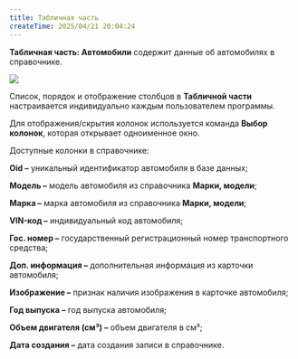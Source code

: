 ```yaml
---
title: Табличная часть
createTime: 2025/04/21 20:04:24
---
```

**Табличная часть: Автомобили** содержит данные об автомобилях в справочнике.

![](Aspose.Words.83ab1c44-6b28-430a-a5f2-4d9e6ba1abd4.198.png)

Список, порядок и отображение столбцов в **Табличной части** настраивается индивидуально каждым пользователем программы.

Для отображения/скрытия колонок используется команда **Выбор колонок**, которая открывает одноименное окно.

Доступные колонки в справочнике:

**Oid –** уникальный идентификатор автомобиля в базе данных;

**Модель –** модель автомобиля из справочника **Марки, модели**;

**Марка –** марка автомобиля из справочника **Марки, модели**;

**VIN-код –** индивидуальный код автомобиля;

**Гос. номер –** государственный регистрационный номер транспортного средства;

**Доп. информация –** дополнительная информация из карточки автомобиля;

**Изображение –** признак наличия изображения в карточке автомобиля;

**Год выпуска –** год выпуска автомобиля;

**Объем двигателя (см³) –** объем двигателя в см³;

**Дата создания –** дата создания записи в справочнике.